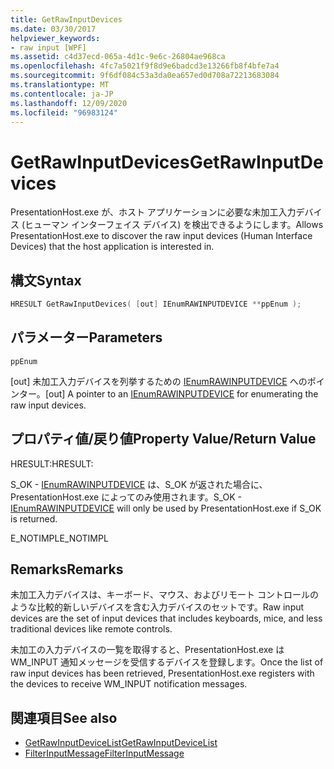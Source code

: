 ```yaml
---
title: GetRawInputDevices
ms.date: 03/30/2017
helpviewer_keywords:
- raw input [WPF]
ms.assetid: c4d37ecd-065a-4d1c-9e6c-26804ae968ca
ms.openlocfilehash: 4fc7a5021f9f8d9e6badcd3e13266fb8f4bfe7a4
ms.sourcegitcommit: 9f6df084c53a3da0ea657ed0d708a72213683084
ms.translationtype: MT
ms.contentlocale: ja-JP
ms.lasthandoff: 12/09/2020
ms.locfileid: "96983124"
---
```

# <a name="getrawinputdevices"></a><span data-ttu-id="8a3d8-102">GetRawInputDevices</span><span class="sxs-lookup"><span data-stu-id="8a3d8-102">GetRawInputDevices</span></span>
<span data-ttu-id="8a3d8-103">PresentationHost.exe が、ホスト アプリケーションに必要な未加工入力デバイス (ヒューマン インターフェイス デバイス) を検出できるようにします。</span><span class="sxs-lookup"><span data-stu-id="8a3d8-103">Allows PresentationHost.exe to discover the raw input devices (Human Interface Devices) that the host application is interested in.</span></span>  
  
## <a name="syntax"></a><span data-ttu-id="8a3d8-104">構文</span><span class="sxs-lookup"><span data-stu-id="8a3d8-104">Syntax</span></span>  
  
```cpp  
HRESULT GetRawInputDevices( [out] IEnumRAWINPUTDEVICE **ppEnum );  
```  
  
## <a name="parameters"></a><span data-ttu-id="8a3d8-105">パラメーター</span><span class="sxs-lookup"><span data-stu-id="8a3d8-105">Parameters</span></span>  
 `ppEnum`  
  
 <span data-ttu-id="8a3d8-106">[out] 未加工入力デバイスを列挙するための [IEnumRAWINPUTDEVICE](ienumrawinputdevice.md) へのポインター。</span><span class="sxs-lookup"><span data-stu-id="8a3d8-106">[out] A pointer to an [IEnumRAWINPUTDEVICE](ienumrawinputdevice.md) for enumerating the raw input devices.</span></span>  
  
## <a name="property-valuereturn-value"></a><span data-ttu-id="8a3d8-107">プロパティ値/戻り値</span><span class="sxs-lookup"><span data-stu-id="8a3d8-107">Property Value/Return Value</span></span>  
 <span data-ttu-id="8a3d8-108">HRESULT:</span><span class="sxs-lookup"><span data-stu-id="8a3d8-108">HRESULT:</span></span>  
  
 <span data-ttu-id="8a3d8-109">S_OK - [IEnumRAWINPUTDEVICE](ienumrawinputdevice.md) は、S_OK が返された場合に、PresentationHost.exe によってのみ使用されます。</span><span class="sxs-lookup"><span data-stu-id="8a3d8-109">S_OK - [IEnumRAWINPUTDEVICE](ienumrawinputdevice.md) will only be used by PresentationHost.exe if S_OK is returned.</span></span>  
  
 <span data-ttu-id="8a3d8-110">E_NOTIMPL</span><span class="sxs-lookup"><span data-stu-id="8a3d8-110">E_NOTIMPL</span></span>  
  
## <a name="remarks"></a><span data-ttu-id="8a3d8-111">Remarks</span><span class="sxs-lookup"><span data-stu-id="8a3d8-111">Remarks</span></span>  
 <span data-ttu-id="8a3d8-112">未加工入力デバイスは、キーボード、マウス、およびリモート コントロールのような比較的新しいデバイスを含む入力デバイスのセットです。</span><span class="sxs-lookup"><span data-stu-id="8a3d8-112">Raw input devices are the set of input devices that includes keyboards, mice, and less traditional devices like remote controls.</span></span>  
  
 <span data-ttu-id="8a3d8-113">未加工の入力デバイスの一覧を取得すると、PresentationHost.exe は WM_INPUT 通知メッセージを受信するデバイスを登録します。</span><span class="sxs-lookup"><span data-stu-id="8a3d8-113">Once the list of raw input devices has been retrieved, PresentationHost.exe registers with the devices to receive WM_INPUT notification messages.</span></span>  
  
## <a name="see-also"></a><span data-ttu-id="8a3d8-114">関連項目</span><span class="sxs-lookup"><span data-stu-id="8a3d8-114">See also</span></span>

- [<span data-ttu-id="8a3d8-115">GetRawInputDeviceList</span><span class="sxs-lookup"><span data-stu-id="8a3d8-115">GetRawInputDeviceList</span></span>](/windows/desktop/api/winuser/nf-winuser-getrawinputdevicelist)
- [<span data-ttu-id="8a3d8-116">FilterInputMessage</span><span class="sxs-lookup"><span data-stu-id="8a3d8-116">FilterInputMessage</span></span>](filterinputmessage.md)
